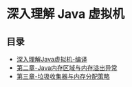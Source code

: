 #  深入理解 Java 虚拟机

## 目录

* [深入理解Java虚拟机-编译](/study/Java/深入理解java虚拟机/深入理解Java虚拟机-编译)
* [第二章-Java内存区域与内存溢出异常](/study/Java/深入理解java虚拟机/第二章-Java内存区域与内存溢出异常)
* [第三章-垃圾收集器与内存分配策略](/study/Java/深入理解java虚拟机/第三章-垃圾收集器与内存分配策略)

